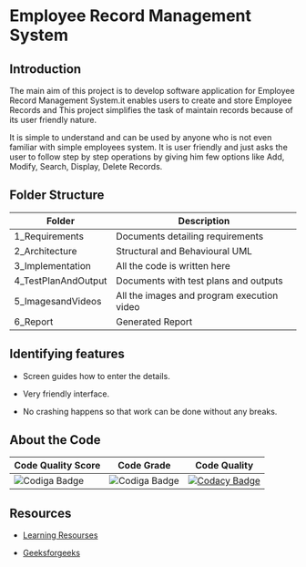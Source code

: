 # Employee Record Management System

 ## Introduction
  The main aim of this project is to develop software application for Employee Record Management System.it enables users to create and store Employee Records and This project simplifies the task of maintain records because of its user friendly nature.
  
 It is simple to understand and can be used by anyone who is not even familiar with simple employees system. It is user friendly and just asks the user to follow step by step operations by giving him few options like Add, Modify, Search, Display, Delete Records.  
 
## Folder Structure

|Folder	             |            Description            
|--------------------|----------------------------------------------
|1_Requirements	     |   Documents detailing requirements
|2_Architecture	     |    Structural and Behavioural UML
|3_Implementation	   |     All the code is written here
|4_TestPlanAndOutput	|   Documents with test plans and outputs
|5_ImagesandVideos 	 | All the images and program execution video
|6_Report            |          Generated Report


## Identifying features
+ Screen guides how to enter the details.
- Very friendly interface.
* No crashing happens so that work can be done without any breaks.


## About the Code

 |  Code Quality Score                                          |  Code Grade                                                   | Code Quality
 |--------------------------------------------------------------|---------------------------------------------------------------|---------------------------
 |![Codiga Badge](https://api.codiga.io/project/30981/score/svg)|![Codiga Badge](https://api.codiga.io/project/30981/status/svg)|[![Codacy Badge](https://app.codacy.com/project/badge/Grade/66a7c1527a704317969291d498d72903)](https://www.codacy.com/gh/ShilpaHotagi/M1_EmpRecordsystem_Application/dashboard?utm_source=github.com&amp;utm_medium=referral&amp;utm_content=ShilpaHotagi/M1_EmpRecordsystem_Application&amp;utm_campaign=Badge_Grade)   
 
  
## Resources

* [Learning Resourses](https://www.sanfoundry.com/c-program-employee-record/)
- [Geeksforgeeks](https://www.geeksforgeeks.org/c-programming-language/)

